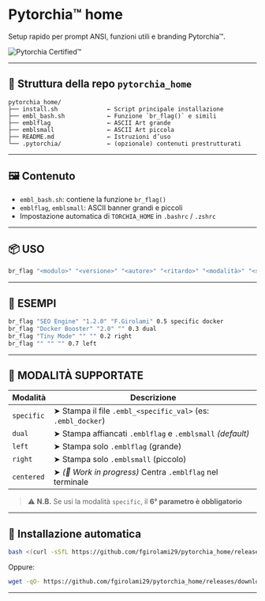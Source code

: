 # Pytorchia™ home

Setup rapido per prompt ANSI, funzioni utili e branding Pytorchia™.

![Pytorchia Certified™](https://img.shields.io/badge/Pytorchia%E2%84%A2-Certified-29abe2?style=for-the-badge&logo=github)

---

## 📁 Struttura della repo `pytorchia_home`

```
pytorchia_home/
├── install.sh              ← Script principale installazione
├── embl_bash.sh            ← Funzione `br_flag()` e simili
├── emblflag                ← ASCII Art grande
├── emblsmall               ← ASCII Art piccola
├── README.md               ← Istruzioni d’uso
└── .pytorchia/             ← (opzionale) contenuti prestrutturati
```

---

## 🖼 Contenuto

-   `embl_bash.sh`: contiene la funzione `br_flag()`
-   `emblflag`, `emblsmall`: ASCII banner grandi e piccoli
-   Impostazione automatica di `TORCHIA_HOME` in `.bashrc` / `.zshrc`

---

## 📦 USO

```bash
br_flag "<modulo>" "<versione>" "<autore>" "<ritardo>" "<modalità>" "<specific_val>"
```

---

## 📘 ESEMPI

```bash
br_flag "SEO Engine" "1.2.0" "F.Girolami" 0.5 specific docker
br_flag "Docker Booster" "2.0" "" 0.3 dual
br_flag "Tiny Mode" "" "" 0.2 right
br_flag "" "" "" 0.7 left
```

---

## 🎨 MODALITÀ SUPPORTATE

| Modalità   | Descrizione                                                  |
| ---------- | ------------------------------------------------------------ |
| `specific` | ➤ Stampa il file `.embl_<specific_val>` (es: `.embl_docker`) |
| `dual`     | ➤ Stampa affiancati `.emblflag` e `.emblsmall` _(default)_   |
| `left`     | ➤ Stampa solo `.emblflag` (grande)                           |
| `right`    | ➤ Stampa solo `.emblsmall` (piccolo)                         |
| `centered` | ➤ _(🧪 Work in progress)_ Centra `.emblflag` nel terminale   |

> ⚠️ **N.B.** Se usi la modalità `specific`, il **6° parametro è obbligatorio**

---

## 🧪 Installazione automatica

```bash
bash <(curl -sSfL https://github.com/fgirolami29/pytorchia_home/releases/download/v1.5.3/install.sh)
```

Oppure:

```bash
wget -qO- https://github.com/fgirolami29/pytorchia_home/releases/download/v1.5.3/install.sh | bash
```

---
